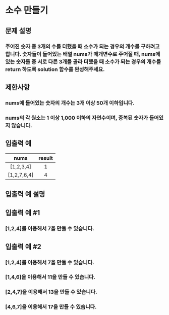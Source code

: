 # 소수 만들기
## 문제 설명
### 주어진 숫자 중 3개의 수를 더했을 때 소수가 되는 경우의 개수를 구하려고 합니다. 숫자들이 들어있는 배열 nums가 매개변수로 주어질 때, nums에 있는 숫자들 중 서로 다른 3개를 골라 더했을 때 소수가 되는 경우의 개수를 return 하도록 solution 함수를 완성해주세요.

## 제한사항
### nums에 들어있는 숫자의 개수는 3개 이상 50개 이하입니다.
### nums의 각 원소는 1 이상 1,000 이하의 자연수이며, 중복된 숫자가 들어있지 않습니다.
## 입출력 예
|nums|result|
|:----:|:----:|
|[1,2,3,4]|1|
|[1,2,7,6,4]|4|

## 입출력 예 설명
## 입출력 예 #1
### [1,2,4]를 이용해서 7을 만들 수 있습니다.

## 입출력 예 #2
### [1,2,4]를 이용해서 7을 만들 수 있습니다.
### [1,4,6]을 이용해서 11을 만들 수 있습니다.
### [2,4,7]을 이용해서 13을 만들 수 있습니다.
### [4,6,7]을 이용해서 17을 만들 수 있습니다.
